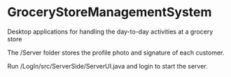 # GroceryStoreManagementSystem
Desktop applications for handling the day-to-day activities at a grocery store

The /Server folder stores the profile photo and signature of each customer.

Run /LogIn/src/ServerSide/ServerUI.java and login to start the server.
